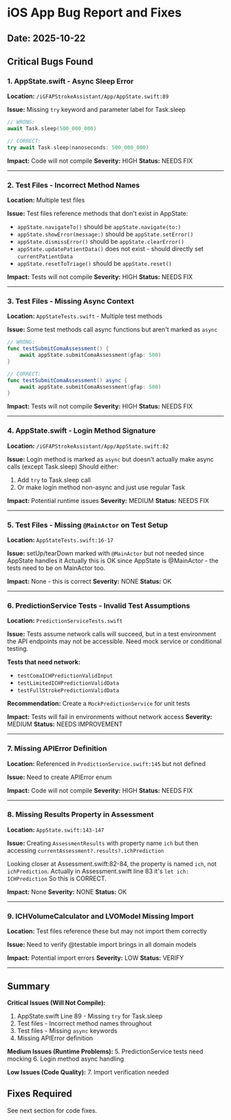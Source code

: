 # iOS App Bug Report and Fixes

## Date: 2025-10-22

## Critical Bugs Found

### 1. AppState.swift - Async Sleep Error
**Location:** `/iGFAPStrokeAssistant/App/AppState.swift:89`

**Issue:** Missing `try` keyword and parameter label for Task.sleep
```swift
// WRONG:
await Task.sleep(500_000_000)

// CORRECT:
try await Task.sleep(nanoseconds: 500_000_000)
```

**Impact:** Code will not compile
**Severity:** HIGH
**Status:** NEEDS FIX

---

### 2. Test Files - Incorrect Method Names
**Location:** Multiple test files

**Issue:** Test files reference methods that don't exist in AppState:
- `appState.navigateTo()` should be `appState.navigate(to:)`
- `appState.showError(message:)` should be `appState.setError()`
- `appState.dismissError()` should be `appState.clearError()`
- `appState.updatePatientData()` does not exist - should directly set `currentPatientData`
- `appState.resetToTriage()` should be `appState.reset()`

**Impact:** Tests will not compile
**Severity:** HIGH
**Status:** NEEDS FIX

---

### 3. Test Files - Missing Async Context
**Location:** `AppStateTests.swift` - Multiple test methods

**Issue:** Some test methods call async functions but aren't marked as `async`
```swift
// WRONG:
func testSubmitComaAssessment() {
    await appState.submitComaAssessment(gfap: 500)
}

// CORRECT:
func testSubmitComaAssessment() async {
    await appState.submitComaAssessment(gfap: 500)
}
```

**Impact:** Tests will not compile
**Severity:** HIGH
**Status:** NEEDS FIX

---

### 4. AppState.swift - Login Method Signature
**Location:** `/iGFAPStrokeAssistant/App/AppState.swift:82`

**Issue:** Login method is marked as `async` but doesn't actually make async calls (except Task.sleep)
Should either:
1. Add `try` to Task.sleep call
2. Or make login method non-async and just use regular Task

**Impact:** Potential runtime issues
**Severity:** MEDIUM
**Status:** NEEDS FIX

---

### 5. Test Files - Missing `@MainActor` on Test Setup
**Location:** `AppStateTests.swift:16-17`

**Issue:** setUp/tearDown marked with `@MainActor` but not needed since AppState handles it
Actually this is OK since AppState is @MainActor - the tests need to be on MainActor too.

**Impact:** None - this is correct
**Severity:** NONE
**Status:** OK

---

### 6. PredictionService Tests - Invalid Test Assumptions
**Location:** `PredictionServiceTests.swift`

**Issue:** Tests assume network calls will succeed, but in a test environment the API endpoints may not be accessible. Need mock service or conditional testing.

**Tests that need network:**
- `testComaICHPredictionValidInput`
- `testLimitedICHPredictionValidData`
- `testFullStrokePredictionValidData`

**Recommendation:** Create a `MockPredictionService` for unit tests

**Impact:** Tests will fail in environments without network access
**Severity:** MEDIUM
**Status:** NEEDS IMPROVEMENT

---

### 7. Missing APIError Definition
**Location:** Referenced in `PredictionService.swift:145` but not defined

**Issue:** Need to create APIError enum

**Impact:** Code will not compile
**Severity:** HIGH
**Status:** NEEDS FIX

---

### 8. Missing Results Property in Assessment
**Location:** `AppState.swift:143-147`

**Issue:** Creating `AssessmentResults` with property name `ich` but then accessing `currentAssessment?.results?.ichPrediction`

Looking closer at Assessment.swift:82-84, the property is named `ich`, not `ichPrediction`.
Actually in Assessment.swift line 83 it's `let ich: ICHPrediction`
So this is CORRECT.

**Impact:** None
**Severity:** NONE
**Status:** OK

---

### 9. ICHVolumeCalculator and LVOModel Missing Import
**Location:** Test files reference these but may not import them correctly

**Issue:** Need to verify @testable import brings in all domain models

**Impact:** Potential import errors
**Severity:** LOW
**Status:** VERIFY

---

## Summary

**Critical Issues (Will Not Compile):**
1. AppState.swift Line 89 - Missing `try` for Task.sleep
2. Test files - Incorrect method names throughout
3. Test files - Missing `async` keywords
4. Missing APIError definition

**Medium Issues (Runtime Problems):**
5. PredictionService tests need mocking
6. Login method async handling

**Low Issues (Code Quality):**
7. Import verification needed

## Fixes Required

See next section for code fixes.
